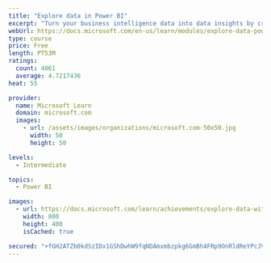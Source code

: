 ```yaml
---
title: "Explore data in Power BI"
excerpt: "Turn your business intelligence data into data insights by creating and configuring Power BI dashboards."
webUrl: https://docs.microsoft.com/en-us/learn/modules/explore-data-power-bi/
type: course
price: Free
length: PT53M
ratings:
  count: 4061
  average: 4.7217436
heat: 55

provider:
  name: Microsoft Learn
  domain: microsoft.com
  images:
    - url: /assets/images/organizations/microsoft.com-50x50.jpg
      width: 50
      height: 50

levels:
  - Intermediate

topics:
  - Power BI

images:
  - url: https://docs.microsoft.com/learn/achievements/explore-data-with-power-bi-desktop-social.png
    width: 800
    height: 400
    isCached: true

secured: "+fGH2ATZb0kdSzIDx1GShDwhW9fqNDAmxmbzpkg6GmBh4FRp9OnRldReYPcJVhzp7hP1HH/zTC/x1bU+0MmVhWtJoajmeFQTTbopLDlWirH9BMAaDhOxnPzwVT4r6DN5UnbLthLYKejYub/x5m8T94tYYeVVoREnzbKD562ig/HO5G46y8RlKNp39k7B7n7gVAhMyXQxIxlVpsBYTZ0OT9/3LMmwOhPbGGmrkxr5XzUCT4g6iZdS212dHreu57lUy6837UuPd90RK5Cc6P1+VE4+S7G9KN8/6HCmopFyx3OthBpGKuW4IN3b89njIb88wy3tQ/WPtTIvU+3crJaELtbTZKGGxEPtssg5lJBtQ7UOFytfZom1uAUAXF08xekW9KyuAk4FzZTP7AHdl5V3bH/H/P4MFks+LA0PNH3ewDM=;2U5lvZ02Q+ww7dVwOShlXg=="
---
```


